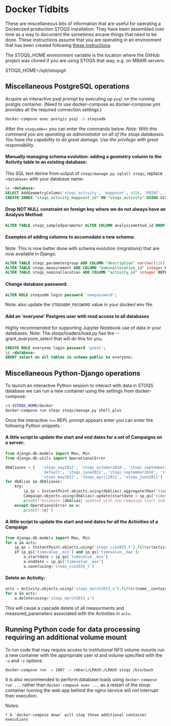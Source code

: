 # Docker Tidbits

These are miscellaneous bits of information that are useful for 
operating a Dockerized production STOQS installation.  They have been 
assembled over time as a way to document the sometimes arcane things
that need to be done.  These instructions assume that you are operating
in an environment that has been created following 
[these instructions](https://github.com/stoqs/stoqs#production-deployment-with-docker).

The STOQS_HOME environment variable is the location where the GitHub project was 
cloned if you are using STOQS that way, e.g. on MBARI servers:

STOQS_HOME=/opt/stoqsgit

## Miscellaneous PostgreSQL operations

Acquire an interactive psql prompt by executing up `psql` on the running postgis container. 
(Need to use docker-compose as docker-compose.yml provides all the required connection settings.)

```bash
docker-compose exec postgis psql -U stoqsadm
```

After the `stoqsadm=>` you can enter the commands below.  *Note: With this command you are operating as administrator
on all of the stoqs databases.  You have the capability to do great damage.  Use the privilege with great responsibility.*


#### Manually managing schema evolution: adding a geometry column to the Activity table to an existing database:

This SQL text derive from output of `stoqs/manage.py sqlall stoqs`; replace `<database>` with your database name:

```sql
\c <database>
SELECT AddGeometryColumn('stoqs_activity', 'mappoint', 4326, 'POINT', 2);
CREATE INDEX "stoqs_activity_mappoint_id" ON "stoqs_activity" USING GIST ( "mappoint" GIST_GEOMETRY_OPS );
```


#### Drop NOT NULL constraint on foreign key where we do not always have an Analysis Method:


```sql
ALTER TABLE stoqs_sampledparameter ALTER COLUMN analysismethod_id DROP NOT NULL;
```


#### Examples of adding columns to accomodate a new schema:

Note: This is now better done with schema evolution (migrations) that are now available in Django. 

```sql
ALTER TABLE stoqs_parametergroup ADD COLUMN "description" varchar(128);
ALTER TABLE stoqs_measurement ADD COLUMN "nominallocation_id" integer REFERENCES "stoqs_nominallocation" ("id") DEFERRABLE INITIALLY DEFERRED;
ALTER TABLE stoqs_nominallocation ADD COLUMN "activity_id" integer REFERENCES "stoqs_activity" ("id") DEFERRABLE INITIALLY DEFERRED;
```


#### Change database password:

```sql
ALTER ROLE stoqsadm login password 'newpassword';
```

Note: also update the `STOQSADM_PASSWORD` value in your docker/.env file.


#### Add an 'everyone' Postgres user with read access to all databases

Highly recommended for supporting Jupyter Notebook use of data in your databases.
Note: The stoqs/loaders/load.py has the --grant_everyone_select that will do this for you.

```sql
CREATE ROLE everyone login password 'guest';
\c <database>
GRANT select on all tables in schema public to everyone;
```


## Miscellaneous Python-Django operations

To launch an interactive Python session to interact with data in STOQS database
we can run a new container using the settings from docker-compose:

```bash
cd $STOQS_HOME/docker
docker-compose run stoqs stoqs/manage.py shell_plus
```

Once the interactive `>>>`  REPL prompt appears enter you can enter the following Python snippets.

#### A little script to update the start and end dates for a set of Campaigns on a server:

```python
from django.db.models import Max, Min
from django.db.utils import OperationalError

dbAliases = [   'stoqs_may2012', 'stoqs_october2010', 'stoqs_september2010', 'stoqs_september2010',
                'default', 'stoqs_june2011', 'stoqs_september2010', 'stoqs_april2011', 
                'stoqs_may2012', 'stoqs_april2011', 'stoqs_june2011']
for dbAlias in dbAliases:
    try:
        ip_qs = InstantPoint.objects.using(dbAlias).aggregate(Max('timevalue'), Min('timevalue'))
        Campaign.objects.using(dbAlias).update(startdate = ip_qs['timevalue__min'], enddate = ip_qs['timevalue__max'])
        print(f"Database {dbAlias} updated with new Campaign start and end times: {ip_qs['timevalue__min']}, {ip_qs['timevalue__max']}")
    except OperationalError as e:
        print(f'{e}')
```


#### A little script to update the start and end dates for all the Activities of a Campaign

```python
from django.db.models import Max, Min
for a in acts:
    ip_qs = InstantPoint.objects.using('stoqs_cce2015_t').filter(activity=a).aggregate(Max('timevalue'), Min('timevalue'))
    if ip_qs['timevalue__min'] and ip_qs['timevalue__max']:
        a.startdate = ip_qs['timevalue__min']
        a.enddate = ip_qs['timevalue__max']
        a.save(using='stoqs_cce2015_t')
```


#### Delete an Activity:

```python
acts = Activity.objects.using('stoqs_march2013_s').filter(name__contains='plm04')
for a in acts:
    a.delete(using='stoqs_march2013_s')
```

This will cause a cascade delete of all measurments and measured_parameters associated with the Activities in `acts`.


## Running Python code for data processing requiring an additional volume mount

To run code that may require access to institutional NFS volume mounts run a new container with the appropriate
user id and volume specified with the `-u` and `-v` options:

```bash
docker-compose run -u 1087 -v /mbari/LRAUV:/LRAUV stoqs /bin/bash
```

It is also recommended to perform database loads using `docker-compose run ...` rather than `docker-compose exec ...` 
as a restart of the stoqs container running the web app behind the nginx service will not interrupt their execution.

Notes:

    * A `docker-compose down` will stop these additional container executions

